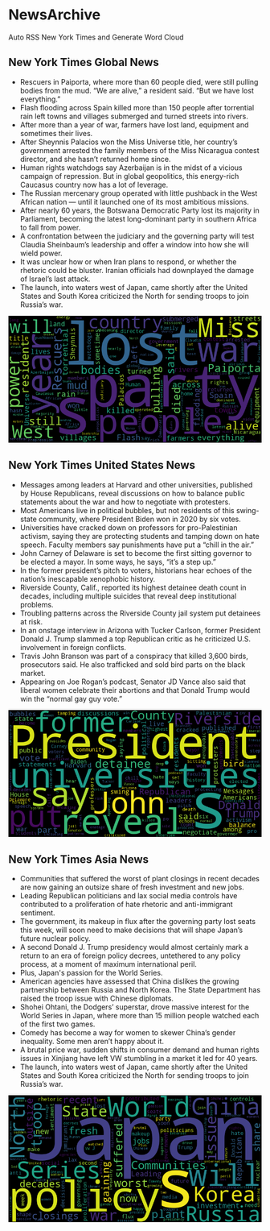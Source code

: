 # NewsArchive
Auto RSS New York Times and Generate Word Cloud

## New York Times Global News
* Rescuers in Paiporta, where more than 60 people died, were still pulling bodies from the mud. “We are alive,” a resident said. “But we have lost everything.”
* Flash flooding across Spain killed more than 150 people after torrential rain left towns and villages submerged and turned streets into rivers.
* After more than a year of war, farmers have lost land, equipment and sometimes their lives.
* After Sheynnis Palacios won the Miss Universe title, her country’s government arrested the family members of the Miss Nicaragua contest director, and she hasn’t returned home since.
* Human rights watchdogs say Azerbaijan is in the midst of a vicious campaign of repression. But in global geopolitics, this energy-rich Caucasus country now has a lot of leverage.
* The Russian mercenary group operated with little pushback in the West African nation — until it launched one of its most ambitious missions.
* After nearly 60 years, the Botswana Democratic Party lost its majority in Parliament, becoming the latest long-dominant party in southern Africa to fall from power.
* A confrontation between the judiciary and the governing party will test Claudia Sheinbaum’s leadership and offer a window into how she will wield power.
* It was unclear how or when Iran plans to respond, or whether the rhetoric could be bluster. Iranian officials had downplayed the damage of Israel’s last attack.
* The launch, into waters west of Japan, came shortly after the United States and South Korea criticized the North for sending troops to join Russia’s war.

![Global](./global.png)
## New York Times United States News
* Messages among leaders at Harvard and other universities, published by House Republicans, reveal discussions on how to balance public statements about the war and how to negotiate with protesters.
* Most Americans live in political bubbles, but not residents of this swing-state community, where President Biden won in 2020 by six votes.
* Universities have cracked down on professors for pro-Palestinian activism, saying they are protecting students and tamping down on hate speech. Faculty members say punishments have put a “chill in the air.”
* John Carney of Delaware is set to become the first sitting governor to be elected a mayor. In some ways, he says, “it’s a step up.”
* In the former president’s pitch to voters, historians hear echoes of the nation’s inescapable xenophobic history.
* Riverside County, Calif., reported its highest detainee death count in decades, including multiple suicides that reveal deep institutional problems.
* Troubling patterns across the Riverside County jail system put detainees at risk.
* In an onstage interview in Arizona with Tucker Carlson, former President Donald J. Trump slammed a top Republican critic as he criticized U.S. involvement in foreign conflicts.
* Travis John Branson was part of a conspiracy that killed 3,600 birds, prosecutors said. He also trafficked and sold bird parts on the black market.
* Appearing on Joe Rogan’s podcast, Senator JD Vance also said that liberal women celebrate their abortions and that Donald Trump would win the “normal gay guy vote.”

![US](./usnews.png)
## New York Times Asia News
* Communities that suffered the worst of plant closings in recent decades are now gaining an outsize share of fresh investment and new jobs.
* Leading Republican politicians and lax social media controls have contributed to a proliferation of hate rhetoric and anti-immigrant sentiment.
* The government, its makeup in flux after the governing party lost seats this week, will soon need to make decisions that will shape Japan’s future nuclear policy.
* A second Donald J. Trump presidency would almost certainly mark a return to an era of foreign policy decrees, untethered to any policy process, at a moment of maximum international peril.
* Plus, Japan's passion for the World Series.
* American agencies have assessed that China dislikes the growing partnership between Russia and North Korea. The State Department has raised the troop issue with Chinese diplomats.
* Shohei Ohtani, the Dodgers’ superstar, drove massive interest for the World Series in Japan, where more than 15 million people watched each of the first two games.
* Comedy has become a way for women to skewer China’s gender inequality. Some men aren’t happy about it.
* A brutal price war, sudden shifts in consumer demand and human rights issues in Xinjiang have left VW stumbling in a market it led for 40 years.
* The launch, into waters west of Japan, came shortly after the United States and South Korea criticized the North for sending troops to join Russia’s war.

![Asian](./asian.png)
